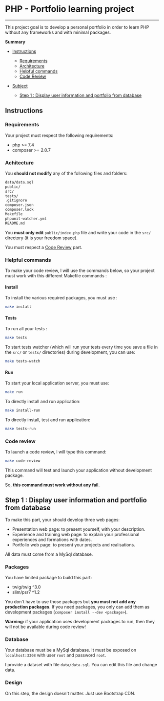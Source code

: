 # PHP - Portfolio learning project
---

This project goal is to develop a personal portfolio in order to learn PHP without any frameworks and with minimal packages.

**Summary**

- [Instructions](#instructions)
	- [Requirements](#requirements)
	- [Architecture](#architecture)
	- [Helpful commands](#commands)
	- [Code Review](#code-review)
	
- [Subject](#subject)
	- [Step 1 : Display user information and portfolio from database](#step-1)

## <a name="instructions">Instructions<a/>

### <a name="requirements">Requirements</a>

Your project must respect the following requirements:

- php >= 7.4
- composer >= 2.0.7

### <a name="architecture">Achitecture</a>

You **should not modify** any of the following files and folders:

```bash
data/data.sql
public/
src/
tests/
.gitignore
composer.json
composer.lock
Makefile
phpunit-watcher.yml
README.md
```


You **must only edit** `public/index.php` file and write your code in the `src/` directory (it is your freedom space).

You must respect a [Code Review](#code-review) part.

### <a name="commands">Helpful commands</a>

To make your code review, I will use the commands below, so your project must work with this different Makefile commands :

#### Install

To install the various required packages, you must use :

```bash
make install
```

#### Tests

To run all your tests :

```bash
make tests
```

To start tests watcher (which will run your tests every time you save a file in the `src/` or `tests/` directories) during development, you can use:

```bash
make tests-watch
```

#### Run

To start your local application server, you must use:

```bash
make run
```

To directly install and run application:

```bash
make install-run
``` 

To directly install, test and run application:

```bash
make tests-run
```

### <a name="code-review">Code review</a>

To launch a code review, I will type this command:

```bash
make code-review
```

This command will test and launch your application without development package.

So, **this command must work without any fail**.

## <a name="step-1">Step 1 : Display user information and portfolio from database</a>

To make this part, your should develop three web pages:

- Presentation web page: to present yourself, with your description.
- Experience and training web page: to explain your professional experiences and formations with dates.
- Portfolio web page: to present your projects and realisations.

All data must come from a MySql database.

### Packages

You have limited package to build this part:

- twig/twig ^3.0
- slim/psr7 ^1.2

You don't have to use those packages but **you must not add any production packages**. If you need packages, you only can add them as development packages (`composer install --dev <package>`).

**Warning:** if your application uses development packages to run, then they will not be available during code review!

### Database

Your database must be a MySql database. It must be exposed on `localhost:3308` with user `root` and password `root`.

I provide a dataset with file `data/data.sql`. You can edit this file and change data.

### Design

On this step, the design doesn't matter. Just use Bootstrap CDN.